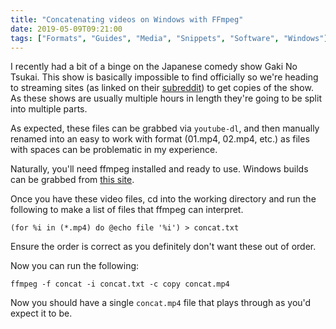 ```yaml
---
title: "Concatenating videos on Windows with FFmpeg"
date: 2019-05-09T09:21:00
tags: ["Formats", "Guides", "Media", "Snippets", "Software", "Windows"]
---
```


I recently had a bit of a binge on the Japanese comedy show Gaki No Tsukai. This show is basically impossible to find officially so we're heading to streaming sites (as linked on their [subreddit](https://www.reddit.com/r/GakiNoTsukai/)) to get copies of the show. As these shows are usually multiple hours in length they're going to be split into multiple parts.

As expected, these files can be grabbed via `youtube-dl`, and then manually renamed into an easy to work with format (01.mp4, 02.mp4, etc.) as files with spaces can be problematic in my experience.

Naturally, you'll need ffmpeg installed and ready to use. Windows builds can be grabbed from [this site](https://ffmpeg.zeranoe.com).

Once you have these video files, cd into the working directory and run the following to make a list of files that ffmpeg can interpret.
```
(for %i in (*.mp4) do @echo file '%i') > concat.txt
```
Ensure the order is correct as you definitely don't want these out of order.

Now you can run the following:
```
ffmpeg -f concat -i concat.txt -c copy concat.mp4
```

Now you should have a single `concat.mp4` file that plays through as you'd expect it to be.
